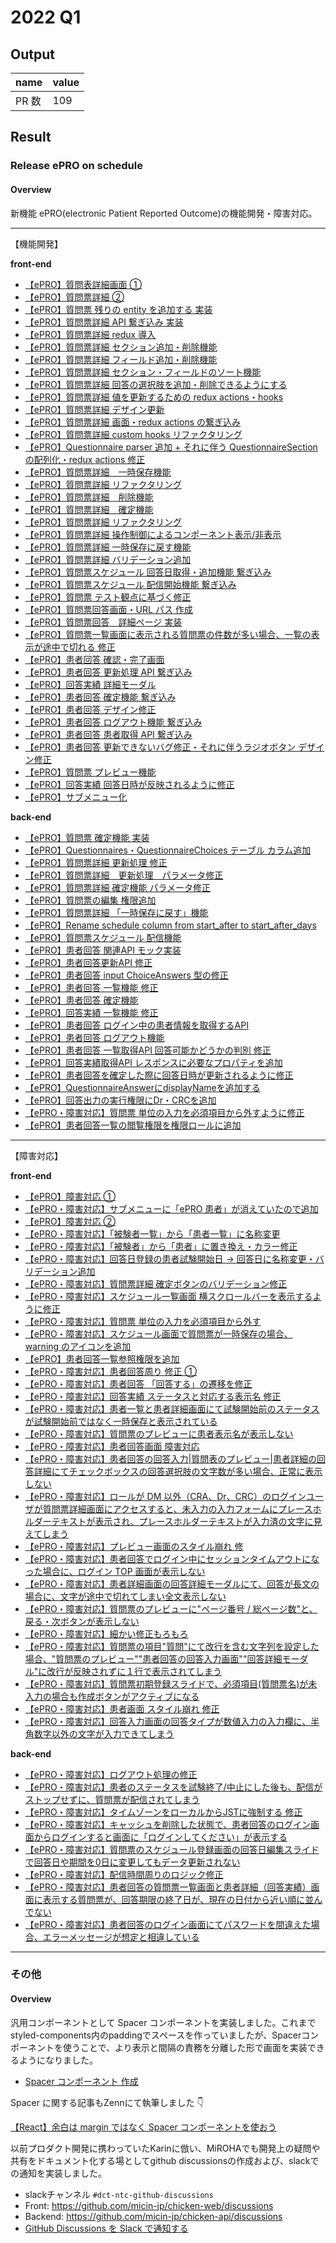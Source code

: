 # 2022 Q1

## Output

| name  | value |
| ----- | ----- |
| PR 数 | 109    |

## Result

### Release ePRO on schedule

#### Overview

新機能 ePRO(electronic Patient Reported Outcome)の機能開発・障害対応。

---

【機能開発】

**front-end**

- [【ePRO】質問表詳細画面 ①](https://github.com/micin-jp/chicken-web/pull/1057)
- [【ePRO】質問票詳細 ②](https://github.com/micin-jp/chicken-web/pull/1064)
- [【ePRO】質問票 残りの entity を追加する 実装](https://github.com/micin-jp/chicken-web/pull/1094)
- [【ePRO】質問票詳細 API 繋ぎ込み 実装](https://github.com/micin-jp/chicken-web/pull/1118)
- [【ePRO】質問票詳細 redux 導入](https://github.com/micin-jp/chicken-web/pull/1138)
- [【ePRO】質問票詳細 セクション追加・削除機能](https://github.com/micin-jp/chicken-web/pull/1140)
- [【ePRO】質問票詳細 フィールド追加・削除機能](https://github.com/micin-jp/chicken-web/pull/1141)
- [【ePRO】質問票詳細 セクション・フィールドのソート機能](https://github.com/micin-jp/chicken-web/pull/1146)
- [【ePRO】質問票詳細 回答の選択肢を追加・削除できるようにする](https://github.com/micin-jp/chicken-web/pull/1149)
- [【ePRO】質問票詳細 値を更新するための redux actions・hooks](https://github.com/micin-jp/chicken-web/pull/1160)
- [【ePRO】質問票詳細 デザイン更新](https://github.com/micin-jp/chicken-web/pull/1162)
- [【ePRO】質問票詳細 画面・redux actions の繋ぎ込み](https://github.com/micin-jp/chicken-web/pull/1169)
- [【ePRO】質問票詳細 custom hooks リファクタリング](https://github.com/micin-jp/chicken-web/pull/1191)
- [【ePRO】Questionnaire parser 追加 + それに伴う QuestionnaireSection の配列化・redux actions 修正](https://github.com/micin-jp/chicken-web/pull/1193)
- [【ePRO】質問票詳細　一時保存機能](https://github.com/micin-jp/chicken-web/pull/1198)
- [【ePRO】質問票詳細 リファクタリング](https://github.com/micin-jp/chicken-web/pull/1200)
- [【ePRO】質問票詳細　削除機能](https://github.com/micin-jp/chicken-web/pull/1204)
- [【ePRO】質問票詳細　確定機能](https://github.com/micin-jp/chicken-web/pull/1205)
- [【ePRO】質問票詳細 リファクタリング](https://github.com/micin-jp/chicken-web/pull/1210)
- [【ePRO】質問票詳細 操作制御によるコンポーネント表示/非表示](https://github.com/micin-jp/chicken-web/pull/1217)
- [【ePRO】質問票詳細 一時保存に戻す機能](https://github.com/micin-jp/chicken-web/pull/1223)
- [【ePRO】質問票詳細 バリデーション追加](https://github.com/micin-jp/chicken-web/pull/1228)
- [【ePRO】質問票スケジュール 回答日取得・追加機能 繋ぎ込み](https://github.com/micin-jp/chicken-web/pull/1236)
- [【ePRO】質問票スケジュール 配信開始機能 繋ぎ込み](https://github.com/micin-jp/chicken-web/pull/1263)
- [【ePRO】質問票 テスト観点に基づく修正](https://github.com/micin-jp/chicken-web/pull/1288)
- [【ePRO】質問票回答画面・URL パス 作成](https://github.com/micin-jp/chicken-web/pull/1299)
- [【ePRO】質問票回答　詳細ページ 実装](https://github.com/micin-jp/chicken-web/pull/1318)
- [【ePRO】質問票一覧画面に表示される質問票の件数が多い場合、一覧の表示が途中で切れる 修正](https://github.com/micin-jp/chicken-web/pull/1325)
- [【ePRO】患者回答 確認・完了画面](https://github.com/micin-jp/chicken-web/pull/1329)
- [【ePRO】患者回答 更新処理 API 繋ぎ込み](https://github.com/micin-jp/chicken-web/pull/1344)
- [【ePRO】回答実績 詳細モーダル](https://github.com/micin-jp/chicken-web/pull/1348)
- [【ePRO】患者回答 確定機能 繋ぎ込み](https://github.com/micin-jp/chicken-web/pull/1350)
- [【ePRO】患者回答 デザイン修正](https://github.com/micin-jp/chicken-web/pull/1351)
- [【ePRO】患者回答 ログアウト機能 繋ぎ込み](https://github.com/micin-jp/chicken-web/pull/1352)
- [【ePRO】患者回答 患者取得 API 繋ぎ込み](https://github.com/micin-jp/chicken-web/pull/1353)
- [【ePRO】患者回答 更新できないバグ修正・それに伴うラジオボタン デザイン修正 ](https://github.com/micin-jp/chicken-web/pull/1362)
- [【ePRO】質問票 プレビュー機能](https://github.com/micin-jp/chicken-web/pull/1371)
- [【ePRO】回答実績 回答日時が反映されるように修正](https://github.com/micin-jp/chicken-web/pull/1374)
- [【ePRO】サブメニュー化 ](https://github.com/micin-jp/chicken-web/pull/1520)

**back-end**

- [【ePRO】質問票 確定機能 実装](https://github.com/micin-jp/chicken-api/pull/1272)
- [【ePRO】Questionnaires・QuestionnaireChoices テーブル カラム追加](https://github.com/micin-jp/chicken-api/pull/1321)
- [【ePRO】質問票詳細 更新処理 修正](https://github.com/micin-jp/chicken-api/pull/1353)
- [【ePRO】質問票詳細　更新処理　パラメータ修正](https://github.com/micin-jp/chicken-api/pull/1394)
- [【ePRO】質問票詳細 確定機能 パラメータ修正](https://github.com/micin-jp/chicken-api/pull/1399)
- [【ePRO】質問票の編集 権限追加](https://github.com/micin-jp/chicken-api/pull/1401)
- [【ePRO】質問票詳細 「一時保存に戻す」機能](https://github.com/micin-jp/chicken-api/pull/1410)
- [【ePRO】Rename schedule column from start_after to start_after_days](https://github.com/micin-jp/chicken-api/pull/1440)
- [【ePRO】質問票スケジュール 配信機能](https://github.com/micin-jp/chicken-api/pull/1456)
- [【ePRO】患者回答 関連API モック実装](https://github.com/micin-jp/chicken-api/pull/1506)
- [【ePRO】患者回答更新API 修正](https://github.com/micin-jp/chicken-api/pull/1546)
- [【ePRO】患者回答 input ChoiceAnswers 型の修正](https://github.com/micin-jp/chicken-api/pull/1551)
- [【ePRO】患者回答 一覧機能 修正](https://github.com/micin-jp/chicken-api/pull/1554)
- [【ePRO】患者回答 確定機能](https://github.com/micin-jp/chicken-api/pull/1555)
- [【ePRO】回答実績 一覧機能 修正](https://github.com/micin-jp/chicken-api/pull/1562)
- [【ePRO】患者回答 ログイン中の患者情報を取得するAPI](https://github.com/micin-jp/chicken-api/pull/1566)
- [【ePRO】患者回答 ログアウト機能](https://github.com/micin-jp/chicken-api/pull/1567)
- [【ePRO】患者回答 一覧取得API 回答可能かどうかの判別 修正](https://github.com/micin-jp/chicken-api/pull/1575)
- [【ePRO】回答実績取得API レスポンスに必要なプロパティを追加](https://github.com/micin-jp/chicken-api/pull/1585)
- [【ePRO】患者回答を確定した際に回答日時が更新されるように修正](https://github.com/micin-jp/chicken-api/pull/1589)
- [【ePRO】QuestionnaireAnswerにdisplayNameを追加する](https://github.com/micin-jp/chicken-api/pull/1592)
- [【ePRO】回答出力の実行権限にDr・CRCを追加](https://github.com/micin-jp/chicken-api/pull/1593)
- [【ePRO・障害対応】質問票 単位の入力を必須項目から外すように修正](https://github.com/micin-jp/chicken-api/pull/1611)
- [【ePRO】患者回答一覧の閲覧権限を権限ロールに追加](https://github.com/micin-jp/chicken-api/pull/1618)

---

【障害対応】

**front-end**

- [【ePRO】障害対応 ①](https://github.com/micin-jp/chicken-web/pull/1386)
- [【ePRO・障害対応】サブメニューに「ePRO 患者」が消えていたので追加 ](https://github.com/micin-jp/chicken-web/pull/1387)
- [【ePRO】障害対応 ②](https://github.com/micin-jp/chicken-web/pull/1389)
- [【ePRO・障害対応】「被験者一覧」から「患者一覧」に名称変更](https://github.com/micin-jp/chicken-web/pull/1407)
- [【ePRO・障害対応】「被験者」から「患者」に置き換え・カラー修正](https://github.com/micin-jp/chicken-web/pull/1410)
- [【ePRO・障害対応】回答日登録の患者試験開始日 → 回答日に名称変更・バリデーション追加](https://github.com/micin-jp/chicken-web/pull/1420)
- [【ePRO・障害対応】質問票詳細 確定ボタンのバリデーション修正 ](https://github.com/micin-jp/chicken-web/pull/1421)
- [【ePRO・障害対応】スケジュール一覧画面 横スクロールバーを表示するように修正](https://github.com/micin-jp/chicken-web/pull/1423)
- [【ePRO・障害対応】質問票 単位の入力を必須項目から外す](https://github.com/micin-jp/chicken-web/pull/1426)
- [【ePRO・障害対応】スケジュール画面で質問票が一時保存の場合、warning のアイコンを追加](https://github.com/micin-jp/chicken-web/pull/1429)
- [【ePRO】患者回答一覧参照権限を追加](https://github.com/micin-jp/chicken-web/pull/1431)
- [【ePRO・障害対応】患者回答周り 修正 ① ](https://github.com/micin-jp/chicken-web/pull/1433)
- [【ePRO・障害対応】患者回答 「回答する」の遷移を修正](https://github.com/micin-jp/chicken-web/pull/1438)
- [【ePRO・障害対応】回答実績 ステータスと対応する表示名 修正](https://github.com/micin-jp/chicken-web/pull/1465)
- [【ePRO・障害対応】患者一覧と患者詳細画面にて試験開始前のステータスが試験開始前ではなく一時保存と表示されている](https://github.com/micin-jp/chicken-web/pull/1466)
- [【ePRO・障害対応】質問票のプレビューに患者表示名が表示しない](https://github.com/micin-jp/chicken-web/pull/1475)
- [【ePRO・障害対応】患者回答画面 障害対応](https://github.com/micin-jp/chicken-web/pull/1477)
- [【ePRO・障害対応】患者回答の回答入力|質問表のプレビュー|患者詳細の回答詳細にてチェックボックスの回答選択肢の文字数が多い場合、正常に表示しない](https://github.com/micin-jp/chicken-web/pull/1480)
- [【ePRO・障害対応】ロールが DM 以外（CRA、Dr、CRC）のログインユーザが質問票詳細画面にアクセスすると、未入力の入力フォームにプレースホルダーテキストが表示され、プレースホルダーテキストが入力済の文字に見えてしまう](https://github.com/micin-jp/chicken-web/pull/1484)
- [【ePRO・障害対応】プレビュー画面のスタイル崩れ 修](https://github.com/micin-jp/chicken-web/pull/1488)
- [【ePRO・障害対応】患者回答でログイン中にセッションタイムアウトになった場合に、ログイン TOP 画面が表示しない](https://github.com/micin-jp/chicken-web/pull/1494)
- [【ePRO・障害対応】患者詳細画面の回答詳細モーダルにて、回答が長文の場合に、文字が途中で切れてしまい全文表示しない](https://github.com/micin-jp/chicken-web/pull/1496)
- [【ePRO・障害対応】質問票のプレビューに"ページ番号 / 総ページ数"と、戻る・次ボタンが表示しない](https://github.com/micin-jp/chicken-web/pull/1498)
- [【ePRO・障害対応】細かい修正もろもろ](https://github.com/micin-jp/chicken-web/pull/1500)
- [【ePRO・障害対応】質問票の項目"質問"にて改行を含む文字列を設定した場合、"質問票のプレビュー""患者回答の回答入力画面""回答詳細モーダル"に改行が反映されずに１行で表示されてしまう](https://github.com/micin-jp/chicken-web/pull/1504)
- [【ePRO・障害対応】質問票初期登録スライドで、必須項目(質問票名)が未入力の場合も作成ボタンがアクティブになる](https://github.com/micin-jp/chicken-web/pull/1506)
- [【ePRO・障害対応】患者画面 スタイル崩れ 修正](https://github.com/micin-jp/chicken-web/pull/1508)
- [【ePRO・障害対応】回答入力画面の回答タイプが数値入力の入力欄に、半角数字以外の文字が入力できてしまう](https://github.com/micin-jp/chicken-web/pull/1510)

**back-end**

- [【ePRO・障害対応】ログアウト処理の修正](https://github.com/micin-jp/chicken-api/pull/1627)
- [【ePRO・障害対応】患者のステータスを試験終了/中止にした後も、配信がストップせずに、質問票が配信されてしまう](https://github.com/micin-jp/chicken-api/pull/1633)
- [【ePRO・障害対応】タイムゾーンをローカルからJSTに強制する 修正](https://github.com/micin-jp/chicken-api/pull/1636)
- [【ePRO・障害対応】キャッシュを削除した状態で、患者回答のログイン画面からログインすると画面に「ログインしてください」が表示する](https://github.com/micin-jp/chicken-api/pull/1641)
- [【ePRO・障害対応】質問票のスケジュール登録画面の回答日編集スライドで回答日や期間を0日に変更してもデータ更新されない](https://github.com/micin-jp/chicken-api/pull/1642)
- [【ePRO・障害対応】配信時間周りのロジック修正](https://github.com/micin-jp/chicken-api/pull/1655)
- [【ePRO・障害対応】患者回答の質問票一覧画面と患者詳細（回答実績）画面に表示する質問票が、回答期限の終了日が、現在の日付から近い順に並んでない ](https://github.com/micin-jp/chicken-api/pull/1669)
- [【ePRO・障害対応】患者回答のログイン画面にてパスワードを間違えた場合、エラーメッセージが想定と相違している](https://github.com/micin-jp/chicken-api/pull/1683)

---

### その他

#### Overview

汎用コンポーネントとして Spacer コンポーネントを実装しました。これまでstyled-components内のpaddingでスペースを作っていましたが、Spacerコンポーネントを使うことで、より表示と間隔の責務を分離した形で画面を実装できるようになりました。

- [Spacer コンポーネント 作成](https://github.com/micin-jp/chicken-web/pull/1072)

Spacer に関する記事もZennにて執筆しました 👇

[【React】余白は margin ではなく Spacer コンポーネントを使おう](https://zenn.dev/def_yuisato/articles/replace-margin-with-spacer-in-react)

以前プロダクト開発に携わっていたKarinに倣い、MiROHAでも開発上の疑問や共有をドキュメント化する場としてgithub discussionsの作成および、slackでの通知を実装しました。

- slackチャンネル `#dct-ntc-github-discussions`
- Front:   https://github.com/micin-jp/chicken-web/discussions
- Backend: https://github.com/micin-jp/chicken-api/discussions
- [GitHub Discussions を Slack で通知する](https://github.com/micin-jp/chicken-web/pull/1098)

